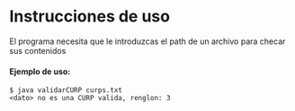 # Instrucciones de uso
El programa necesita que le introduzcas el path de un archivo para checar sus contenidos

#### Ejemplo de uso:
```
$ java validarCURP curps.txt
<dato> no es una CURP valida, renglon: 3
```